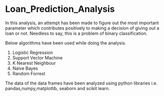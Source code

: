 # Loan_Prediction_Analysis

In this analysis, an attempt has been made to figure out the most important parameter which contributes positively to making a decision of giving out a loan or not. Needless to say, this is a problem of binary classification.

Below algorithms have been used while doing the analysis.

  1) Logistic Regression
  2) Support Vector Machine
  3) K Nearest Neighbour 
  4) Naive Bayes
  5) Random Forrest
  
The data of the data frames have been analyzed using python libraries i.e. pandas,numpy,matplotlib, seaborn and scikit learn.
